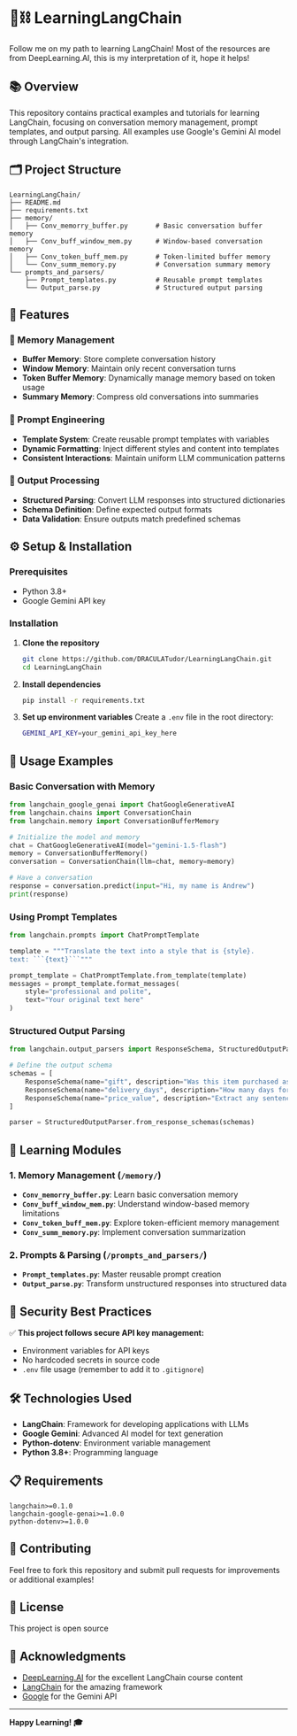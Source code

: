 # 🦜⛓️ LearningLangChain

Follow me on my path to learning LangChain! Most of the resources are from DeepLearning.AI, this is my interpretation of it, hope it helps!

## 📚 Overview

This repository contains practical examples and tutorials for learning LangChain, focusing on conversation memory management, prompt templates, and output parsing. All examples use Google's Gemini AI model through LangChain's integration.

## 🗂️ Project Structure

```
LearningLangChain/
├── README.md
├── requirements.txt
├── memory/
│   ├── Conv_memorry_buffer.py       # Basic conversation buffer memory
│   ├── Conv_buff_window_mem.py      # Window-based conversation memory
│   ├── Conv_token_buff_mem.py       # Token-limited buffer memory
│   └── Conv_summ_memory.py          # Conversation summary memory
└── prompts_and_parsers/
    ├── Prompt_templates.py          # Reusable prompt templates
    └── Output_parse.py              # Structured output parsing
```

## 🚀 Features

### 💭 Memory Management
- **Buffer Memory**: Store complete conversation history
- **Window Memory**: Maintain only recent conversation turns
- **Token Buffer Memory**: Dynamically manage memory based on token usage
- **Summary Memory**: Compress old conversations into summaries

### 📝 Prompt Engineering
- **Template System**: Create reusable prompt templates with variables
- **Dynamic Formatting**: Inject different styles and content into templates
- **Consistent Interactions**: Maintain uniform LLM communication patterns

### 🔧 Output Processing
- **Structured Parsing**: Convert LLM responses into structured dictionaries
- **Schema Definition**: Define expected output formats
- **Data Validation**: Ensure outputs match predefined schemas

## ⚙️ Setup & Installation

### Prerequisites
- Python 3.8+
- Google Gemini API key

### Installation

1. **Clone the repository**
   ```bash
   git clone https://github.com/DRACULATudor/LearningLangChain.git
   cd LearningLangChain
   ```

2. **Install dependencies**
   ```bash
   pip install -r requirements.txt
   ```

3. **Set up environment variables**
   Create a `.env` file in the root directory:
   ```bash
   GEMINI_API_KEY=your_gemini_api_key_here
   ```

## 🎯 Usage Examples

### Basic Conversation with Memory
```python
from langchain_google_genai import ChatGoogleGenerativeAI
from langchain.chains import ConversationChain
from langchain.memory import ConversationBufferMemory

# Initialize the model and memory
chat = ChatGoogleGenerativeAI(model="gemini-1.5-flash")
memory = ConversationBufferMemory()
conversation = ConversationChain(llm=chat, memory=memory)

# Have a conversation
response = conversation.predict(input="Hi, my name is Andrew")
print(response)
```

### Using Prompt Templates
```python
from langchain.prompts import ChatPromptTemplate

template = """Translate the text into a style that is {style}.
text: ```{text}```"""

prompt_template = ChatPromptTemplate.from_template(template)
messages = prompt_template.format_messages(
    style="professional and polite",
    text="Your original text here"
)
```

### Structured Output Parsing
```python
from langchain.output_parsers import ResponseSchema, StructuredOutputParser

# Define the output schema
schemas = [
    ResponseSchema(name="gift", description="Was this item purchased as a gift?"),
    ResponseSchema(name="delivery_days", description="How many days for delivery?"),
    ResponseSchema(name="price_value", description="Extract any sentences about price/value")
]

parser = StructuredOutputParser.from_response_schemas(schemas)
```

## 📖 Learning Modules

### 1. Memory Management (`/memory/`)
- **`Conv_memorry_buffer.py`**: Learn basic conversation memory
- **`Conv_buff_window_mem.py`**: Understand window-based memory limitations
- **`Conv_token_buff_mem.py`**: Explore token-efficient memory management
- **`Conv_summ_memory.py`**: Implement conversation summarization

### 2. Prompts & Parsing (`/prompts_and_parsers/`)
- **`Prompt_templates.py`**: Master reusable prompt creation
- **`Output_parse.py`**: Transform unstructured responses into structured data

## 🔐 Security Best Practices

✅ **This project follows secure API key management:**
- Environment variables for API keys
- No hardcoded secrets in source code
- `.env` file usage (remember to add it to `.gitignore`)

## 🛠️ Technologies Used

- **LangChain**: Framework for developing applications with LLMs
- **Google Gemini**: Advanced AI model for text generation
- **Python-dotenv**: Environment variable management
- **Python 3.8+**: Programming language

## 📋 Requirements

```
langchain>=0.1.0
langchain-google-genai>=1.0.0
python-dotenv>=1.0.0
```

## 🤝 Contributing

Feel free to fork this repository and submit pull requests for improvements or additional examples!

## 📄 License

This project is open source

## 🙏 Acknowledgments

- [DeepLearning.AI](https://www.deeplearning.ai/) for the excellent LangChain course content
- [LangChain](https://python.langchain.com/) for the amazing framework
- [Google](https://ai.google.dev/) for the Gemini API

---

**Happy Learning! 🎓**
